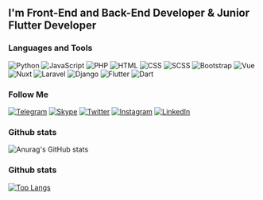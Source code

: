 ## I'm Front-End and Back-End Developer & Junior Flutter Developer

### Languages and Tools
![Python](https://img.shields.io/badge/-Python-090909?style=for-the-badge&logo=python&logoColor=3776AB)
![JavaScript](https://img.shields.io/badge/-JavaScript-090909?style=for-the-badge&logo=javascript&logoColor=F7DF1E)
![PHP](https://img.shields.io/badge/-PHP-090909?style=for-the-badge&logo=php&logoColor=777BB4)
![HTML](https://img.shields.io/badge/-HTML5-090909?style=for-the-badge&logo=html5&logoColor=E34F26)
![CSS](https://img.shields.io/badge/-CSS3-090909?style=for-the-badge&logo=css3&logoColor=1572B6)
![SCSS](https://img.shields.io/badge/-Sass-090909?style=for-the-badge&logo=sass&logoColor=CC6699)
![Bootstrap](https://img.shields.io/badge/-Bootstrap-090909?style=for-the-badge&logo=bootstrap&logoColor=7952B3)
![Vue](https://img.shields.io/badge/-Vue.js-090909?style=for-the-badge&logo=vuedotjs&logoColor=4FC08D)
![Nuxt](https://img.shields.io/badge/-Nuxt.js-090909?style=for-the-badge&logo=nuxtdotjs&logoColor=00DC82)
![Laravel](https://img.shields.io/badge/-Laravel-090909?style=for-the-badge&logo=laravel&logoColor=FF2D20)
![Django](https://img.shields.io/badge/-Django-090909?style=for-the-badge&logo=django&logoColor=092E20)
![Flutter](https://img.shields.io/badge/-Flutter-090909?style=for-the-badge&logo=flutter&logoColor=47C5FB)
![Dart](https://img.shields.io/badge/-Dart-090909?style=for-the-badge&logo=dart&logoColor=097CDB)


### Follow Me
[![Telegram](https://img.shields.io/badge/-Telegram-090909?style=for-the-badge&logo=telegram&logoColor=27A0D9)](https://t.me/Aishhe_01)
[![Skype](https://img.shields.io/badge/-Skype-090909?style=for-the-badge&logo=skype&logoColor=27A0D9)](live:.cid.a6f932fb0a98bb9a)
[![Twitter](https://img.shields.io/badge/-Twitter-090909?style=for-the-badge&logo=Twitter&logoColor=1C9DEB)](https://twitter.com/Ashley01821257)
[![Instagram](https://img.shields.io/badge/-Instagram-090909?style=for-the-badge&logo=instagram&logoColor=B4068E)]()
[![LinkedIn](https://img.shields.io/badge/-LinkedIn-090909?style=for-the-badge&logo=linkedin&logoColor=007BB6)](https://www.linkedin.com/in/ayshe-sammiyeva-160144218)

### Github stats
![Anurag's GitHub stats](https://github-readme-stats.vercel.app/api?username=AysheSammy&show_icons=true&theme=dark)

### Github stats
[![Top Langs](https://github-readme-stats.vercel.app/api/top-langs/?username=AysheSammy)](https://github.com/anuraghazra/github-readme-stats)

